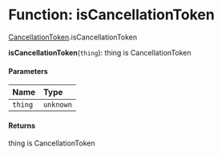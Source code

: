 # Function: isCancellationToken

[CancellationToken](/auto-docs/free-layout-editor/modules/CancellationToken.md).isCancellationToken

**isCancellationToken**(`thing`): thing is CancellationToken

#### Parameters

| Name | Type |
| :------ | :------ |
| `thing` | `unknown` |

#### Returns

thing is CancellationToken
